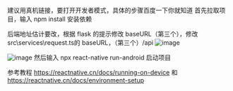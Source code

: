 建议用真机链接，要打开开发者模式，具体的步骤百度一下你就知道
首先拉取项目，输入 npm install 安装依赖

后端地址估计要改，根据 flask 的提示修改 baseURL（第三个），修改src\services\request.ts的 baseURL，（第三个）/api
![image](https://github.com/user-attachments/assets/fef4d27a-4697-4eb8-84ad-f1a0262551ed)

![image](https://github.com/user-attachments/assets/cffcf095-00cd-4356-a524-02bbfa2b04b2)
然后输入 npx react-native run-android 启动项目

参考教程 https://reactnative.cn/docs/running-on-device 和 https://reactnative.cn/docs/environment-setup
